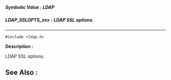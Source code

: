 ##### Symbolic Value : LDAP
##### LDAP_SSLOPTS_xxx - LDAP SSL options.
---
```
#include <ldap.h>
```
**Description :**

LDAP SSL options.

**See Also :**
---
